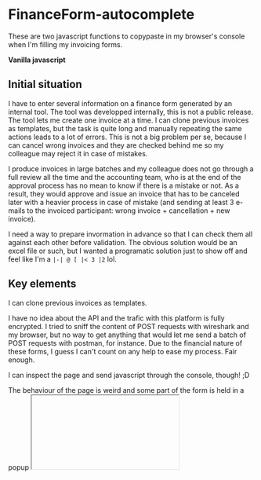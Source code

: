 # FinanceForm-autocomplete

These are two javascript functions to copypaste in my browser's console when I'm filling my invoicing forms.

**Vanilla javascript**

## Initial situation

I have to enter several information on a finance form generated by an internal tool. The tool was developped internally, this is not a public release. The tool lets me create one invoice at a time. I can clone previous invoices as templates, but the task is quite long and manually repeating the same actions leads to a lot of errors. This is not a big problem per se, because I can cancel wrong invoices and they are checked behind me so my colleague may reject it in case of mistakes.

I produce invoices in large batches and my colleague does not go through a full review all the time and the accounting team, who is at the end of the approval process has no mean to know if there is a mistake or not. As a result, they would approve and issue an invoice that has to be canceled later with a heavier process in case of mistake (and sending at least 3 e-mails to the invoiced participant: wrong invoice + cancellation + new invoice).

I need a way to prepare invormation in advance so that I can check them all against each other before validation. The obvious solution would be an excel file or such, but I wanted a programatic solution just to show off and feel like I'm a `|-| @ [ |< 3 |2` lol.

## Key elements

I can clone previous invoices as templates.

I have no idea about the API and the trafic with this platform is fully encrypted. I tried to sniff the content of POST requests with wireshark and my browser, but no way to get anything that would let me send a batch of POST requests with postman, for instance. Due to the financial nature of these forms, I guess I can't count on any help to ease my process. Fair enough.

I can inspect the page and send javascript through the console, though! ;D

The behaviour of the page is weird and some part of the form is held in a popup <iframe>, which made my attempts unexpectedly difficult for a reason that I do not fully understand. This is an internally developed tool, so no documentation available to help understand the situation.

## Code

On the principle, the task is dead simple:

* get the fields to fill in the form
* send text
* validate

On the practical side, I made two functions : `autoCompleter1`and `autoCompleter2` that I would copy paste one after the other. The issue here is that when the first button is clicked, the following form appears as a popup <iframe>.

If I try to run `autoCompleter2` immediately when the popup appears, the form is not detected `const secondTable = document.getElementById("docContents");` returns that it couldn't find "#docContents". However, when I inspect the page, the <form> is displayed from within the <iframe> and I can now run `autoCompleter2` successfully.

I tried `setTimeout` and `setInterval` to run `autoCompleter2` after some delay. I also tried with `onload` events and such, with no more success. As long as I do not inspect the code, the <form> is impossible to retrieve.

Oh well. At this point, I'm not gaining any more time, so I may just go with it. The console is opened anyway. I may just switch tabs to inspector and back to console to run my second function.

I do not bother that much because the `autoCompleter1` is the most fcritical function. The aprticipant name changes everytime, but the price may be the same as a previous invoice that I can clone.

## Usage

I may prepare in advance the two functions to paste in the console:

`autoCompleter1("Firstname LASTNAME", "Please send the invoice by email to : a@b.com");`

`autoCompleter2("Course category", "Module Name", "42", "Message to the invoice recipient.");`

This way, I have all information for all participants, lets say in a text document. Once I am sure of the information, that are usually not very long and very often repetitive, I can proceed with my invoicing.

I go to the platform and clone a previous invoice that would possibly prevent me from using `autoCompleter2`. If the said previous invoice is too old, I have a better time cloning any invoice and fill it with `autoCompleter2`.

I open the console, paste the definition code for `autoCompleter1` and run the `autoCompleter1("Firstname LASTNAME", "Please send the invoice by email to : a@b.com");` command.

If needed, I do the same with `autoCompleter2`.

If not, I sign and proceed to the next invoice.

## Conclusion

This process is far from optimal, but it's a bit of fun and it lets me prepare all forms in advance saving me the trouble to copy-paste multiple line from a preparation file to the multiple <input>. I'm saving only a few minutes here and there, but hey, better than nothing!

Getting `autoCompleter2` to run automatically would have been the critical success, but this will remain an enigma...

The advantage of these functions is that they are easy to adapt to many different types of invoices that I have to fill and some of them have many lines that I can fill faster with `autoCompleter2` alone.

I found a bit of success in my failure. :)
